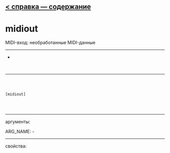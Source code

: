 [< справка — содержание](ceammc_lib.html)
---

# midiout


MIDI-вход: необработанные MIDI-данные

---

-
<br>


---


```



[midiout]


            
```

---
аргументы:

ARG_NAME: -<br>

---
свойства:


